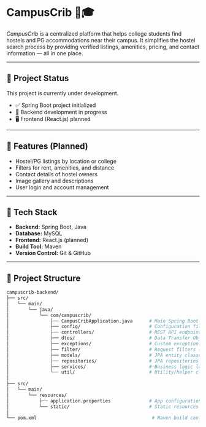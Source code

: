 # CampusCrib 🏨🎓

*CampusCrib* is a centralized platform that helps college students find hostels and PG accommodations near their campus. It simplifies the hostel search process by providing verified listings, amenities, pricing, and contact information — all in one place.

---

## 🚧 Project Status

This project is currently under development.

- ✅ Spring Boot project initialized
- 🔧 Backend development in progress
- 🖥 Frontend (React.js) planned

---

## 🌟 Features (Planned)

- Hostel/PG listings by location or college
- Filters for rent, amenities, and distance
- Contact details of hostel owners
- Image gallery and descriptions
- User login and account management

---

## 🧰 Tech Stack

- **Backend:** Spring Boot, Java  
- **Database:** MySQL  
- **Frontend:** React.js (planned)  
- **Build Tool:** Maven  
- **Version Control:** Git & GitHub

---

## 📁 Project Structure

```bash
campuscrib-backend/
├── src/
│   └── main/
│       └── java/
│           └── com/campuscrib/
│               ├── CampusCribApplication.java      # Main Spring Boot application class
│               ├── config/                         # Configuration files (e.g., security, CORS)
│               ├── controllers/                    # REST API endpoints
│               ├── dtos/                           # Data Transfer Objects for requests/responses
│               ├── exceptions/                     # Custom exception classes and global handler
│               ├── filter/                         # Request filters (e.g., JWT, authentication)
│               ├── models/                         # JPA entity classes representing DB tables
│               ├── repositories/                   # JPA repositories for DB access
│               ├── services/                       # Business logic layer
│               └── util/                           # Utility/helper classes (e.g., token utils)
│
├── src/
│   └── main/
│       └── resources/
│           ├── application.properties              # App configuration (DB URL, port, etc.)
│           └── static/                             # Static resources (if any)
│
└── pom.xml                                          # Maven build configuration
```
